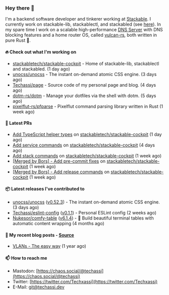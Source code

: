 ### Hey there 👋

I'm a backend software developer and tinkerer working at [Stackable][stackable]. I currently work on
stackable-lib, stackablectl, and stackabled (see [here][stackable-work]). In my spare time I work on
a scalable high-performance [DNS Server][portal] with DNS blocking features and a home router OS,
called [vulcan-rs][vulcan], both written in pure Rust 🦀.

[stackable-work]: https://github.com/stackabletech/stackable
[stackable]: https://github.com/stackabletech
[portal]: https://github.com/portal-rs/portal
[vulcan]: https://github.com/vulcan-rs

#### 🔥 Check out what I'm working on


- [stackabletech/stackable-cockpit](https://github.com/stackabletech/stackable-cockpit) - Home of stackable-lib, stackablectl and stackabled. (1 day ago)
- [unocss/unocss](https://github.com/unocss/unocss) - The instant on-demand atomic CSS engine. (3 days ago)
- [Techassi/page](https://github.com/Techassi/page) - Source code of my personal page and blog. (4 days ago)
- [dotm-rs/dotm](https://github.com/dotm-rs/dotm) - Manage your dotfiles via the shell with dotm. (5 days ago)
- [pixelflut-rs/pfparse](https://github.com/pixelflut-rs/pfparse) - Pixelflut command parsing library written in Rust (1 week ago)

#### 🧪 Latest PRs


- [Add TypeScript helper types](https://github.com/stackabletech/stackable-cockpit/pull/32) on [stackabletech/stackable-cockpit](https://github.com/stackabletech/stackable-cockpit) (1 day ago)
- [Add service commands](https://github.com/stackabletech/stackable-cockpit/pull/28) on [stackabletech/stackable-cockpit](https://github.com/stackabletech/stackable-cockpit) (4 days ago)
- [Add stack commands](https://github.com/stackabletech/stackable-cockpit/pull/27) on [stackabletech/stackable-cockpit](https://github.com/stackabletech/stackable-cockpit) (1 week ago)
- [[Merged by Bors] - Add pre-commit fixes](https://github.com/stackabletech/stackable-cockpit/pull/26) on [stackabletech/stackable-cockpit](https://github.com/stackabletech/stackable-cockpit) (1 week ago)
- [[Merged by Bors] - Add release commands](https://github.com/stackabletech/stackable-cockpit/pull/22) on [stackabletech/stackable-cockpit](https://github.com/stackabletech/stackable-cockpit) (1 week ago)

#### 📦 Latest releases I've contributed to


- [unocss/unocss](https://github.com/unocss/unocss/releases/tag/v0.52.3) ([v0.52.3](https://github.com/unocss/unocss/releases/tag/v0.52.3)) - The instant on-demand atomic CSS engine. (3 days ago)
- [Techassi/eslint-config](https://github.com/Techassi/eslint-config/releases/tag/v0.1.1) ([v0.1.1](https://github.com/Techassi/eslint-config/releases/tag/v0.1.1)) - Personal ESLint config (2 weeks ago)
- [Nukesor/comfy-table](https://github.com/Nukesor/comfy-table/releases/tag/v6.1.4) ([v6.1.4](https://github.com/Nukesor/comfy-table/releases/tag/v6.1.4)) - :large_orange_diamond: Build beautiful terminal tables with automatic content wrapping (4 months ago)

#### 📜 My recent blog posts - [Source](https://github.com/Techassi/page)


- [VLANs - The easy way](https://techassi.dev/posts/vlans-the-easy-way/) (1 year ago)

#### 📫 How to reach me

- Mastodon: [https://chaos.social/@techassi](https://chaos.social/@techassi)
- Twitter: [https://twitter.com/Techxassi](https://twitter.com/Techxassi)
- E-Mail: git@techassi.dev

